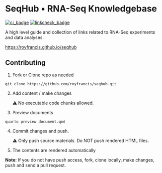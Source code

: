 # SeqHub • RNA-Seq Knowledgebase

[![ci_badge](https://github.com/royfrancis/seqhub/workflows/build-deploy/badge.svg)](https://github.com/royfrancis/seqhub/actions?workflow=build-deploy)  [![linkcheck_badge](https://github.com/royfrancis/seqhub/workflows/linkcheck/badge.svg)](https://github.com/royfrancis/seqhub/actions?workflow=linkcheck)  

A high level guide and collection of links related to RNA-Seq experiments and data analyses.

https://royfrancis.github.io/seqhub

## Contributing

1. Fork or Clone repo as needed

```
git clone https://github.com/royfrancis/seqhub.git
```

2. Add content / make changes

    :warning: No executable code chunks allowed.

3. Preview documents

```
quarto preview document.qmd
```

4. Commit changes and push.  

    :warning: Only push source materials. Do NOT push rendered HTML files.  

5. The contents are rendered automatically

**Note:** If you do not have push access, fork, clone locally, make changes, push and send a pull request.
